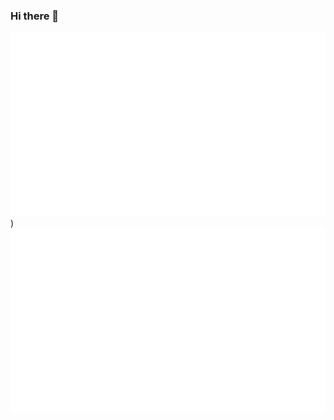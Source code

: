 ### Hi there 👋

![](https://github.com/KalinaVitaly/github-stats-transparent/blob/output/generated/languages.svg))
![](https://github.com/KalinaVitaly/github-stats-transparent/blob/output/generated/overview.svg)
